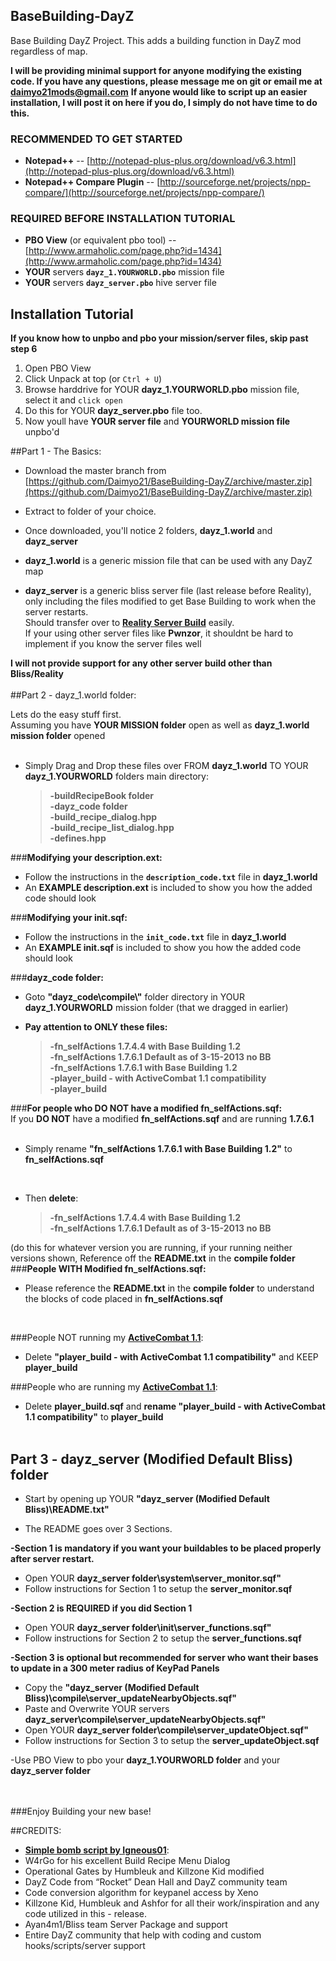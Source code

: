 ## BaseBuilding-DayZ ##


Base Building DayZ Project.  This adds a building function in DayZ mod regardless of map.<br>

**I will be providing minimal support for anyone modifying the existing code.  If you have any questions, please message me on git or email me at daimyo21mods@gmail.com**
**If anyone would like to script up an easier installation, I will post it on here if you do, I simply do not have time to do this.**


### RECOMMENDED TO GET STARTED ###


- **Notepad++** -- [http://notepad-plus-plus.org/download/v6.3.html](http://notepad-plus-plus.org/download/v6.3.html)<br>
- **Notepad++ Compare Plugin** -- [http://sourceforge.net/projects/npp-compare/](http://sourceforge.net/projects/npp-compare/)<br>

### REQUIRED BEFORE INSTALLATION TUTORIAL ###

- **PBO View** (or equivalent pbo tool) --  [http://www.armaholic.com/page.php?id=1434](http://www.armaholic.com/page.php?id=1434)<br>
- **YOUR** servers **`dayz_1.YOURWORLD.pbo`** mission file<br>
- **YOUR** servers **`dayz_server.pbo`** hive server file<br>

## Installation Tutorial ##

**If you know how to unpbo and pbo your mission/server files, skip past step 6<br>**
1. Open PBO View<br>
2. Click Unpack at top (or `Ctrl + U`)<br>
3. Browse harddrive for YOUR **dayz\_1.YOURWORLD.pbo** mission file, select it and `click open`<br>
5. Do this for YOUR **dayz\_server.pbo** file too.<br>
6. Now youll have **YOUR server file** and **YOURWORLD mission file** unpbo'd<br>

##Part 1 - The Basics:
- Download the master branch from [https://github.com/Daimyo21/BaseBuilding-DayZ/archive/master.zip](https://github.com/Daimyo21/BaseBuilding-DayZ/archive/master.zip)<br>

- Extract to folder of your choice.<br>

- Once downloaded, you'll notice 2 folders, **dayz\_1.world** and **dayz\_server**<br>

- **dayz\_1.world** is a generic mission file that can be used with any DayZ map<br>

- **dayz\_server** is a generic bliss server file (last release before Reality), only including the files modified to get Base Building to work when the server restarts.  
Should transfer over to [**Reality Server Build**](https://github.com/thevisad/DayZ-Private-master) easily.<br>
If your using other server files like **Pwnzor**, it shouldnt be hard to implement if you know the server files well<br>

**I will not provide support for any other server build other than Bliss/Reality**
<br><br>
##Part 2 - dayz\_1.world folder:

Lets do the easy stuff first.  
Assuming you have **YOUR MISSION folder** open as well as **dayz\_1.world mission folder** opened <br><br>

- Simply Drag and Drop these files over FROM **dayz\_1.world** TO YOUR **dayz\_1.YOURWORLD** folders main directory:<br>

  >**-buildRecipeBook folder<br>
-dayz\_code folder<br>
-build\_recipe\_dialog.hpp<br>
-build\_recipe\_list\_dialog.hpp<br>
-defines.hpp**<br>


###**Modifying your description.ext:**<br>
- Follow the instructions in the **`description_code.txt`** file in **dayz\_1.world**<br>
- An **EXAMPLE description.ext** is included to show you how the added code should look<br>


###**Modifying your init.sqf:**<br>
- Follow the instructions in the **`init_code.txt`** file in **dayz\_1.world**<br>
- An **EXAMPLE init.sqf** is included to show you how the added code should look<br>


###**dayz\_code folder:**

- Goto **"dayz\_code\compile\\"** folder directory in YOUR **dayz\_1.YOURWORLD** mission folder (that we dragged in earlier)<br>

- **Pay attention to ONLY these files:**

	>**-fn\_selfActions 1.7.4.4 with Base Building 1.2 <br>
-fn\_selfActions 1.7.6.1 Default as of 3-15-2013 no BB<br>
-fn\_selfActions 1.7.6.1 with Base Building 1.2<br>
-player\_build - with ActiveCombat 1.1 compatibility<br>
-player\_build** <br>

###**For people who DO NOT have a modified fn\_selfActions.sqf:<br>**
If you **DO NOT** have a modified **fn\_selfActions.sqf** and are running **1.7.6.1**<br> <br>
- Simply rename 
**"fn\_selfActions 1.7.6.1 with Base Building 1.2"** to **fn\_selfActions.sqf**
<br>

- Then **delete**:

	>**-fn\_selfActions 1.7.4.4 with Base Building 1.2 <br>
-fn\_selfActions 1.7.6.1 Default as of 3-15-2013 no BB<br>**

(do this for whatever version you are running, if your running neither versions shown, Reference off the **README.txt** in the **compile folder**
<br>
###**People WITH Modified fn_selfActions.sqf:**
- Please reference the **README.txt** in the **compile folder** to understand the blocks of code placed in **fn_selfActions.sqf**
<br>


###People NOT running my [**ActiveCombat 1.1**](http://www.tunngle.net/community/topic/112181-activecombat-10-script-for-anti-combat-logging-needs/):

- Delete **"player\_build - with ActiveCombat 1.1 compatibility"** and KEEP **player_build**

###People who are running my [**ActiveCombat 1.1**](http://www.tunngle.net/community/topic/112181-activecombat-10-script-for-anti-combat-logging-needs/):

- Delete **player\_build.sqf** and **rename "player\_build - with ActiveCombat 1.1 compatibility"** to **player_build**
<br><br>

## Part 3 - dayz_server  (Modified Default Bliss) folder


- Start by opening up YOUR **"dayz\_server  (Modified Default Bliss)\README.txt"** 

- The README goes over 3 Sections.

**-Section 1 is mandatory if you want your buildables to be placed properly after server restart.**

- Open YOUR **dayz\_server folder\system\server\_monitor.sqf"**
- Follow instructions for Section 1 to setup the **server\_monitor.sqf**

**-Section 2 is REQUIRED if you did Section 1**

- Open YOUR **dayz\_server folder\init\server\_functions.sqf"**
- Follow instructions for Section 2 to setup the **server\_functions.sqf**

**-Section 3 is optional but recommended for server who want their bases to update in a 300 meter radius of KeyPad Panels**

- Copy the **"dayz\_server  (Modified Default Bliss)\compile\server\_updateNearbyObjects.sqf"**
- Paste and Overwrite YOUR servers  **dayz\_server\compile\server\_updateNearbyObjects.sqf"**
- Open YOUR **dayz\_server folder\compile\server\_updateObject.sqf"**
- Follow instructions for Section 3 to setup the **server\_updateObject.sqf**

-Use PBO View to pbo your **dayz\_1.YOURWORLD folder** and your **dayz\_server folder**


<br><br>
###Enjoy Building your new base!



##CREDITS:

- [**Simple bomb script by Igneous01**](http://www.armaholic...ge.php?id=15033):
- W4rGo for his excellent Build Recipe Menu Dialog
- Operational Gates by Humbleuk and Killzone Kid modified <br>
- DayZ Code from “Rocket” Dean Hall and DayZ community team<br>
- Code conversion algorithm for keypanel access by Xeno<br>
- Killzone Kid, Humbleuk and Ashfor for all their work/inspiration and any code utilized in this - release.<br>
- Ayan4m1/Bliss team Server Package and support<br>
- Entire DayZ community that help with coding and custom hooks/scripts/server support<br>

